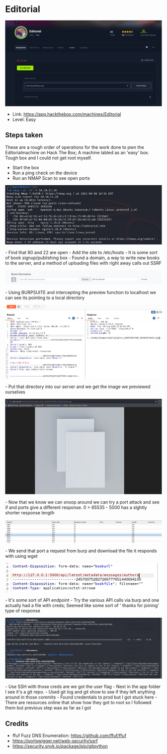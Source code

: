 # Editorial

<p align="center">
<img src="./dash.png?raw=true">
</p>

- Link: https://app.hackthebox.com/machines/Editorial
- Level: Easy

## Steps taken

These are a rough order of operations for the work done to pwn the Editorialmachine on Hack The Box; A machine labled as an 'easy' box. Tough box and I could not get root myself.

- Start the box
- Run a ping check on the device 
- Run an NMAP Scan to see open ports
<p align="center">
<img src="./nmap.png?raw=true">
</p>
- Find that 80 and 22 are open
- Add the site to /etc/hosts
- It is some sort of book signup/publishing box
- Found a domain, a way to write new books to the server, and a method of uploading files with right away calls out SSRF
<p align="center">
<img src="./input.png?raw=true">
</p>
- Using BURPSUITE and intercepting the preview function to localhost we can see its pointing to a local directory
<p align="center">
<img src="./burp.png?raw=true">
</p>
- Put that directory into our server and we get the image we previewed ourselves
<p align="center">
<img src="./imagepreview.png?raw=true">
</p>
- Now that we know we can snoop around we can try a port attack and see if and ports give a different response. 0 > 65535
- 5000 has a slghtly shorter response length
<p align="center">
<img src="./requestsize.png?raw=true">
</p>
- We send that port a request from burp and download the file it responds with using wget
<p align="center">
<img src="./burp2.png?raw=true">
</p>
- It's some sort of API endpoint
- Try the various API calls via burp and one actually had a file with creds; Seemed like some sort of ' thanks for joining' type of response
<p align="center">
<img src="./apicall.png?raw=true">
</p>
- Use SSH with those creds are we got the user flag
- Next in the app folder I see it's a git repo. 
- Used git log and git show to see if they left anything around in those commits
- Found credentials to prod but I got stuck here
- There are resources online that show how they got to root so I followed them but previous step was as far as I got


## Credits

- ffuf Fuzz DNS Enumeration: https://github.com/ffuf/ffuf
- https://portswigger.net/web-security/ssrf
- https://security.snyk.io/package/pip/gitpython

